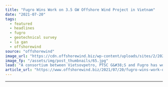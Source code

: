 ```yaml
---
title: "Fugro Wins Work on 3.5 GW Offshore Wind Project in Vietnam"
date: "2021-07-20"
tags: 
  - featured
  - headlines
  - fugro
  - geotechnical survey
  - la gan
  - offshorewind
source: "offshorewind"
image_url: "https://cdn.offshorewind.biz/wp-content/uploads/sites/2/2021/07/20101504/Fugro-Mariner_-c-Fugro.jpg"
image_fp: "/assets/img/post_thumbnails/65.jpg"
lead: "A consortium between Vietsovpetro, PTSC G&#38;S and Fugro has won a contract for offshore"
article_url: "https://www.offshorewind.biz/2021/07/20/fugro-wins-work-on-3-5-gw-offshore-wind-project-in-vietnam/"
---
```


---
